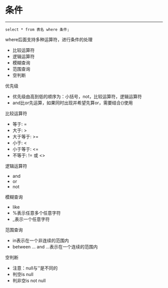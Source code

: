 # 条件
---
```
select * from 表名 where 条件;
```

where后面支持多种运算符，进行条件的处理
- 比较运算符
- 逻辑运算符
- 模糊查询
- 范围查询
- 空判断

优先级
- 优先级由高到低的顺序为：小括号，not，比较运算符，逻辑运算符
- and比or先运算，如果同时出现并希望先算or，需要结合()使用

比较运算符
- 等于: =
- 大于: >
- 大于等于: >=
- 小于: <
- 小于等于: <=
- 不等于: != 或 <>

逻辑运算符
- and
- or
- not

模糊查询
- like
- %表示任意多个任意字符
- _表示一个任意字符

范围查询
- in表示在一个非连续的范围内
- between ... and ...表示在一个连续的范围内

空判断
- 注意：null与''是不同的
- 判空is null
- 判非空is not null